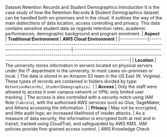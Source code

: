 Dataset Retention Records and Student Demographics
Introduction
It is the case study of how the Retention Records & Student Demographics dataset can be handled both on-premises and in the cloud. It outlines the way of the main distinctions of data location, access controlling and privacy. This data contains sensitive student data as regards retention rates, academic performances, demographic background and program enrolment.
| **Aspect**   | **Traditional Environment**                                                                                         | **AWS Cloud Environment**                                                                                                                                                            |
|--------------|---------------------------------------------------------------------------------------------------------------------|----------------------------------------------------------------------------------------------------------------------------------------------------------------------------------------|
| **Location** | The university stores information in servers located on physical servers under the IT department in the university. In most cases on-premises or local. | The data is stored in an Amazon S3 team in the US East (N. Virginia). These types of records are contained in folders divided by type: `RetentionRecords/`, `StudentDemographics/`. |
| **Access**   | Only the staff were allowed to access it over campus network or VPN; only limited user tracking.                    | The access is also controlled with a security notch using IAM Role (`labrole`), with the authorised AWS services such as Glue, SageMaker, and Athena accessing the information.      |
| **Privacy**  | May not be encrypted, and little audit logs; an increased likelihood of insider attacks.                            | As a measure of data security, the information is encrypted both at rest and in transit, tracked using CloudTrail, and safeguarded by AWS KMS. IAM policies provide fine-grained access control. |
AWS Knowledge Check
